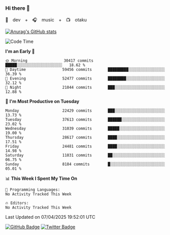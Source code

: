 ### Hi there 👋

🚀　dev　+　🎧　music　+　📺　otaku


[![Anurag's GitHub stats](https://github-readme-stats.vercel.app/api?username=koheitasaka&count_private=true&show_icons=true&theme=monokai)](https://github.com/koheitasaka/github-readme-stats)

<!--START_SECTION:waka-->
![Code Time](http://img.shields.io/badge/Code%20Time-1%2C161%20hrs%2023%20mins-blue)

**I'm an Early 🐤** 

```text
🌞 Morning                30417 commits       █████░░░░░░░░░░░░░░░░░░░░   18.62 % 
🌆 Daytime                59456 commits       █████████░░░░░░░░░░░░░░░░   36.39 % 
🌃 Evening                52477 commits       ████████░░░░░░░░░░░░░░░░░   32.12 % 
🌙 Night                  21044 commits       ███░░░░░░░░░░░░░░░░░░░░░░   12.88 % 
```
📅 **I'm Most Productive on Tuesday** 

```text
Monday                   22429 commits       ███░░░░░░░░░░░░░░░░░░░░░░   13.73 % 
Tuesday                  37613 commits       ██████░░░░░░░░░░░░░░░░░░░   23.02 % 
Wednesday                31039 commits       █████░░░░░░░░░░░░░░░░░░░░   19.00 % 
Thursday                 28617 commits       ████░░░░░░░░░░░░░░░░░░░░░   17.51 % 
Friday                   24481 commits       ████░░░░░░░░░░░░░░░░░░░░░   14.98 % 
Saturday                 11031 commits       ██░░░░░░░░░░░░░░░░░░░░░░░   06.75 % 
Sunday                   8184 commits        █░░░░░░░░░░░░░░░░░░░░░░░░   05.01 % 
```


📊 **This Week I Spent My Time On** 

```text
💬 Programming Languages: 
No Activity Tracked This Week

🔥 Editors: 
No Activity Tracked This Week
```


 Last Updated on 07/04/2025 19:52:01 UTC
<!--END_SECTION:waka-->

[![GitHub Badge](https://img.shields.io/badge/GitHub-100000?style=for-the-badge&logo=github&logoColor=white)](https://github.com/koheitasaka)
[![Twitter Badge](https://img.shields.io/badge/Twitter-1DA1F2?style=for-the-badge&logo=twitter&logoColor=white)](https://twitter.com/sleep_asleep_)
